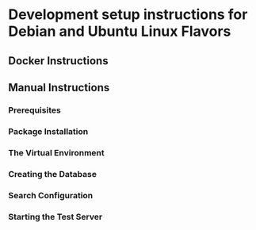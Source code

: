 # Development setup instructions for Debian and Ubuntu Linux Flavors

## Docker Instructions

## Manual Instructions

### Prerequisites

### Package Installation

### The Virtual Environment

### Creating the Database

### Search Configuration

### Starting the Test Server
